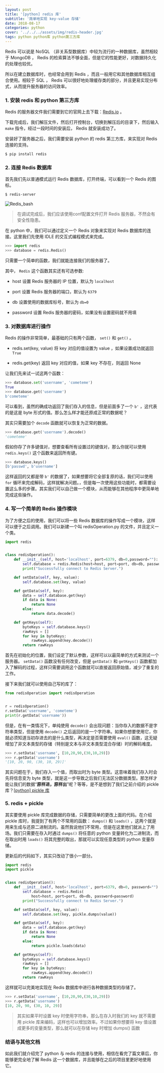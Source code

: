 ```yaml
---
layout: post
title: '[python] redis 库'
subtitle: '简单地实现 key-value 存储'
date: 2018-08-17
categories: python
cover: '../../../assets/img/redis-header.jpg'
tags: python python库 python第三方库
---
```


Redis 可以说是 NoSQL （非关系型数据库）中较为流行的一种数据库，虽然相较于 MongoDB ， Redis 的检索算法不够全面，但是它的性能更好，对数据持久化的处理也较优。

所以在建立数据库时，也经常会用到 Redis ，而且一般用它和其他数据库相互组合使用。相较于 SQL ， Redis 可以很好地处理缓存类的部分，并且更易实现分布式，从而提升服务器的访问效率。

### 1. 安装 redis 和 python 第三方库

Redis 的服务器文件我们需要到它的官网上去下载：[Redis.io](https://redis.io) 。

下载完成后，我们解压文件，然后打开控制台，切换到解压后的目录下，然后输入 `make` 指令，经过一段时间的安装后， Redis 就安装成功了。

安装好了服务器之后，我们需要安装 python 的 redis 第三方库，来实现对 Redis 连接的支持。

```bash
$ pip install redis
```

### 2. 连接 Redis 数据库

首先我们先以普通模式运行 Redis 数据库，打开终端，可以看到一个 Redis 的图标。

```bash
$ redis-server
```

![Redis_bash](../../../assets/screenshot/redis-1.png)

> 在调试完成后，我们应该使用conf配置文件打开 Redis 服务器，不然会有安全性隐患。

在 python 中，我们可以通过定义一个 Redis 对象来实现对 Redis 数据库的连接。这里我们先使用 IDLE 的交互式编程模式来完成。

```python
>>> import redis
>>> database = redis.Redis()
```

只需要一个简单的函数，我们就能连接我们的服务器了。

其中， `Redis` 这个函数其实还有可选参数:

-   host
    设置 Redis 服务器的 IP 位置，默认为 `localhost`

-   port
    设置 Redis 服务器的端口，默认为 `6379`

-   db
    设置使用的数据库标号，默认为 `db=0`

-   password
    设置 Redis 服务器的密码，如果没有设置密码就不用填

### 3. 对数据库进行操作

Redis 的操作非常简单，最基础的只有两个函数， `set()` 和 `get()` 。

-   redis.set(key, value)
    将 key 对应的值设置为 value ，如果设置成功就返回 `True`

-   redis.get(key)
    返回 key 对应的值，如果 key 不存在，则返回 None

让我们先来试一试这两个函数：

```python
>>> database.set('username', 'cometeme')
True
>>> database.get('username')
b'cometeme'
```

可以看到，虽然的确成功返回了我们存入的信息，但是前面多了一个 `b'` ，这代表的是这是 byte 形式的值。那么怎么样才能还原成正常的数据呢？

其实只需要加个 `decode` 函数就可以恢复为正常的数据。

```python
>>> database.get('username').decode()
'cometeme'
```

假如你存了许多键值对，想要查看所有设置过的键值对，那么你就可以使用 `redis.keys()` 这个函数来返回所有键。

```python
>>> database.keys()
[b'passwd', b'username']
```

这样返回的又都是带 `b'` 的数据了，如果想要将它全部复原的话，我们可以使用 `for` 循环来完成解码，这样就解决问题。，但是每一次使用这些功能时，都需要设置这么多的步骤。其实我们可以自己做一个模块，从而能够在其他程序中更简单地完成这些操作。

### 4. 写一个简单的 Redis 操作模块

为了方便之后的使用，我们可以将一些 Redis 数据库的操作写成一个模块，这样可以便于之后调用。我们可以新建一个叫 redisOperation.py 的文件，并且定义一个类。

```python
import redis


class redisOperation():
    def __init__(self, host='localhost', port=6379, db=0,password=""):
        self.database = redis.Redis(host=host, port=port, db=db, password=password)
        print("Successfully connect to Redis Server.")

    def setData(self, key, value):
        self.database.set(key, value)

    def getData(self, key):
        data = self.database.get(key)
        if data is None:
            return None
        else:
            return data.decode()

    def getKeys(self):
        byteKeys = self.database.keys()
        rawKeys = []
        for key in byteKeys:
            rawKeys.append(key.decode())
        return rawKeys
```

首先在初始化的位置，我们设定了默认参数，这样可以以最简单的方式来测试一个服务器。 `setData()` 函数没有任何改变，但是 `getData()` 和 `getKeys()` 函数都加入了解码的过程，这样只需要调用这个函数就可以直接返回原始值，减少了重复的工作。

接下来我们就可以使用自己写的库了：

```python
from redisOperation import redisOperation


r = redisOperation()
r.setData('username', 'cometeme')
print(r.getData('username'))
```

但是，在有一类情况下，单纯使用 `decode()` 会出现问题：当你存入的数据不是字符串类型，但是使用 `decode()` 之后返回的是一个字符串。如果你想要使用它，你就必须知道当初存进去的是什么类型，再决定是否需要使用 `eval()` 函数，这无疑增加了非文本类型的存储（特别是文本与非文本类型混合存储）时的解码难度。

```python
>>> r.setData('username', [10,20,90,(30,10,29)])
>>> r.getData('username')
'[10, 20, 90, (30, 10, 29)]'
```

其实问题在于，我们存入一个值，而取出时为 byte 类型。这意味着我们存入时会先将信息变为 byte 类型，就是这一步导致之后我们无法区分数据类型。那怎样才能让我们的数据“**原样进，原样出**”呢？等等，是不是想到了我们之前介绍的 pickle 库？[[python] pickle 库](../../../python/2018/08/python-pickle库.html)

### 5. redis + pickle

其实要使用 pickle 库完成数据的存储，只需要简单的更改上面的代码。在介绍 pickle 库时，我提到了有两个不常用的函数： `dumps()` 和 `loads()` ，这两个就是用来生成与还原二进制流的。虽然我说他们不常用，但是在这里他们就派上了用场。我们只需要在存入时通过 `dumps()` 将任意的 python 变量转化为二进制流，而在取出时用 `loads()` 将其完整的取出，那就可以实现任意类型的 python 变量存储。

更新后的代码如下，其实只改动了很小一部分。

```python
import redis
import pickle


class redisOperation():
    def __init__(self, host='localhost', port=6379, db=0, password=""):
        self.database = redis.Redis(
            host=host, port=port, db=db, password=password)
        print("Successfully connect to Redis Server.")

    def setData(self, key, value):
        self.database.set(key, pickle.dumps(value))

    def getData(self, key):
        data = self.database.get(key)
        if data is None:
            return None
        else:
            return pickle.loads(data)

    def getKeys(self):
        byteKeys = self.database.keys()
        rawKeys = []
        for key in byteKeys:
            rawKeys.append(key.decode())
        return rawKeys
```

这样就可以完美地实现在 Redis 数据库中进行各种数据类型的存储了。

```python
>>> r.setData('username', [10,20,90,(30,10,29)])
>>> r.getData('username')
[10, 20, 90, (30, 10, 29)]
```

> 其实如果平时设置 key 时使用字符串，那么在存入时我们的 key 就不需要用 pickle 库来编码，这样也可以增加效率。不过如果你想要将 key 值设置成更多的变量类型，那么就可以在存储 key 时增加 dumps() 函数

### 结语与其他文档

如此我们就介绍完了 python 与 redis 的连接与使用，相信在看完了篇文章后，你能够更完全地了解 Redis 这一个数据库，并且能够在之后的项目里更好地使用它。
